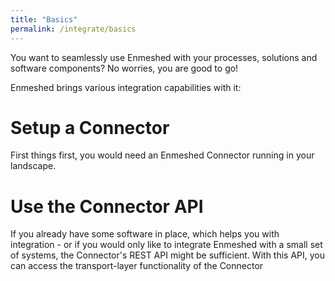 ```yaml
---
title: "Basics"
permalink: /integrate/basics
---
```


You want to seamlessly use Enmeshed with your processes, solutions and software components? No worries, you are good to go!

Enmeshed brings various integration capabilities with it:

# Setup a Connector

First things first, you would need an Enmeshed Connector running in your landscape.

# Use the Connector API

If you already have some software in place, which helps you with integration - or if you would only like to integrate Enmeshed with a small set of systems, the Connector's REST API might be sufficient.
With this API, you can access the transport-layer functionality of the Connector
